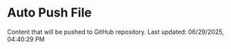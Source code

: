 # Auto Push File

Content that will be pushed to GitHub repository.
Last updated: 06/29/2025, 04:40:29 PM
